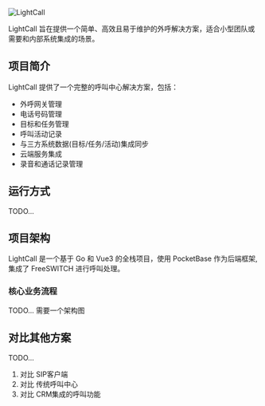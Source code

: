 ![LightCall](https://repository-images.githubusercontent.com/1058584358/e823ff36-405c-4c5c-8132-334fb3cc8ff2)

LightCall 旨在提供一个简单、高效且易于维护的外呼解决方案，适合小型团队或需要和内部系统集成的场景。

## 项目简介

LightCall 提供了一个完整的呼叫中心解决方案，包括：

- 外呼网关管理
- 电话号码管理
- 目标和任务管理
- 呼叫活动记录
- 与三方系统数据(目标/任务/活动)集成同步
- 云端服务集成
- 录音和通话记录管理

## 运行方式

TODO...

## 项目架构

LightCall 是一个基于 Go 和 Vue3 的全栈项目，使用 PocketBase 作为后端框架, 集成了 FreeSWITCH 进行呼叫处理。

### 核心业务流程

TODO... 需要一个架构图


## 对比其他方案

TODO...
1. 对比 SIP客户端
2. 对比 传统呼叫中心
3. 对比 CRM集成的呼叫功能
